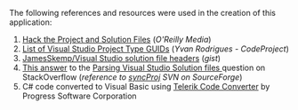 The following references and resources were used in the creation of this application:

1. [Hack the Project and Solution Files](http://www.onjava.com/pub/a/dotnet/excerpt/vshacks_chap1/index.html?page=4) (_O'Reilly Media_)
2. [List of Visual Studio Project Type GUIDs](https://www.codeproject.com/Reference/720512/List-of-Visual-Studio-Project-Type-GUIDs) (_Yvan Rodrigues - CodeProject_)
3. [JamesSkemp/Visual Studio solution file headers](https://gist.github.com/JamesSkemp/bbe17351ecdf6b1d6e07) (_gist_)
4. [This answer](https://stackoverflow.com/a/26129175/2569697) to the [Parsing Visual Studio Solution files
](https://stackoverflow.com/questions/707107/parsing-visual-studio-solution-files) question on StackOverflow (_reference to [syncProj](https://sourceforge.net/p/syncproj/code/HEAD/tree/) SVN on SourceForge_)
5. C# code converted to Visual Basic using [Telerik Code Converter](http://converter.telerik.com/) by Progress Software Corporation
